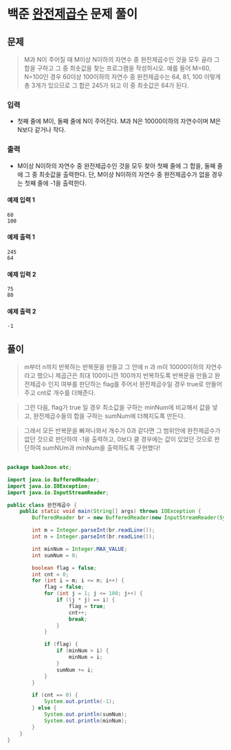 # 백준 [완전제곱수](https://www.acmicpc.net/problem/1977) 문제 풀이
## 문제
> M과 N이 주어질 때 M이상 N이하의 자연수 중 완전제곱수인 것을 모두 골라 그 합을 구하고 그 중 최솟값을 찾는 프로그램을 작성하시오. 예를 들어 M=60, N=100인 경우 60이상 100이하의 자연수 중 완전제곱수는 64, 81, 100 이렇게 총 3개가 있으므로 그 합은 245가 되고 이 중 최솟값은 64가 된다.

### 입력
* 첫째 줄에 M이, 둘째 줄에 N이 주어진다. M과 N은 10000이하의 자연수이며 M은 N보다 같거나 작다.

### 출력
* M이상 N이하의 자연수 중 완전제곱수인 것을 모두 찾아 첫째 줄에 그 합을, 둘째 줄에 그 중 최솟값을 출력한다. 단, M이상 N이하의 자연수 중 완전제곱수가 없을 경우는 첫째 줄에 -1을 출력한다.

#### 예제 입력 1 
```text
60
100
```
#### 예제 출력 1
```text
245
64
``` 
#### 예제 입력 2
```text
75
80
``` 
#### 예제 출력 2
```text
-1
``` 

## 풀이
> m부터 n까지 반복하는 반복문을 만들고 그 안에 n 과 m이 10000이하의 자연수라고 했으니
제곱근은 최대 100이니깐 100까지 반복하도록 반복문을 만들고 완전제곱수 인지 여부를 판단하는 flag를 주어서
완전제곱수일 경우 true로 만들어주고 cnt로 개수를 더해준다.

> 그런 다음, flag가 true 일 경우 최소값을 구하는 minNum에 비교해서 값을 넣고,
완전제곱수들의 합을 구하는 sumNum에 더해지도록 만든다.

> 그래서 모든 반복문을 빠져나와서 개수가 0과 같다면 그 범위안에 완전제곱수가 없던 것으로 판단하여
-1을 출력하고, 0보다 클 경우에는 값이 있었던 것으로 판단하여 sumNUm과 minNum을 출력하도록 구현했다!
```java
 
package baekJoon.etc;

import java.io.BufferedReader;
import java.io.IOException;
import java.io.InputStreamReader;

public class 완전제곱수 {
    public static void main(String[] args) throws IOException {
        BufferedReader br = new BufferedReader(new InputStreamReader(System.in));

        int m = Integer.parseInt(br.readLine());
        int n = Integer.parseInt(br.readLine());

        int minNum = Integer.MAX_VALUE;
        int sumNum = 0;

        boolean flag = false;
        int cnt = 0;
        for (int i = m; i <= n; i++) {
            flag = false;
            for (int j = 1; j <= 100; j++) {
                if ((j * j) == i) {
                    flag = true;
                    cnt++;
                    break;
                }
            }

            if (flag) {
                if (minNum > i) {
                    minNum = i;
                }
                sumNum += i;
            }
        }

        if (cnt == 0) {
            System.out.println(-1);
        } else {
            System.out.println(sumNum);
            System.out.println(minNum);
        }
    }
}

```